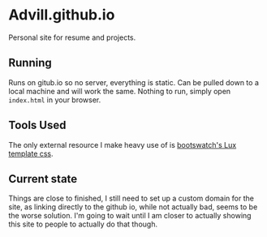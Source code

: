 # Advill.github.io
Personal site for resume and projects.

## Running
Runs on gitub.io so no server, everything is static. Can be pulled down to a
local machine and will work the same. Nothing to run, simply open `index.html`
in your browser. 
 
## Tools Used
The only external resource I make heavy use of is 
[bootswatch's Lux template css](https://bootswatch.com/lux).

## Current state
Things are close to finished, I still need to set up a custom domain for the
site, as linking directly to the github io, while not actually bad, seems to be
the worse solution. I'm going to wait until I am closer to actually showing this
site to people to actually do that though.
